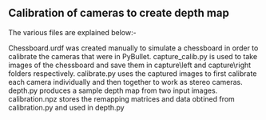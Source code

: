## Calibration of cameras to create depth map

The various files are explained below:-

Chessboard.urdf was created manually to simulate a chessboard in order to calibrate the cameras that were in PyBullet.
capture_calib.py is used to take images of the chessboard and save them in capture\left and capture\right folders respectively.
calibrate.py uses the captured images to first calibrate each camera individually and then together to work as stereo cameras.
depth.py produces a sample depth map from two input images.
calibration.npz stores the remapping matrices and data obtined from calibration.py and used in depth.py
